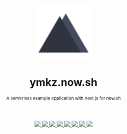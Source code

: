 <div align="center">
  <img src="static/images/logo_icon_dark.svg" width="150px">
  <h1 align="center">ymkz.now.sh</h1>
  <sup align="center">A serverless example application with next.js for now.sh</sup>
  <br />
  <br />
  <br />
</div>
<p align="center">
  <a href="https://zeit.co/dashboard/project/ymkz.now.sh">
    <img src="https://flat.badgen.net/badge/%E2%96%B2/$%20now%20ymkz%2Fymkz.now.sh/000000" />
  </a>
  <a href="https://github.com/ymkz/ymkz.now.sh">
    <img src="https://flat.badgen.net/github/status/ymkz/ymkz.now.sh">
  </a>
  <a href="https://github.com/ymkz/ymkz.now.sh/issues?q=is%3Aissue+is%3Aopen+label%3Aweekly-digest">
    <img src="https://flat.badgen.net/github/label-issues/ymkz/ymkz.now.sh/weekly-digest">
  </a>
  <a href="https://github.com/Microsoft/TypeScript">
    <img src="https://flat.badgen.net/badge/powered%20by/TypeScript/017acd">
  </a>
  <a href="https://eslint.org">
    <img src="https://flat.badgen.net/badge/lint%20with/eslint/4b32c3">
  </a>
  <a href="https://prettier.io">
    <img src="https://flat.badgen.net/badge/format%20with/prettier/ff69b4">
  </a>
  <a href="https://emotion.sh">
    <img src="https://flat.badgen.net/badge/styled%20with/emotion/d36ac2">
  </a>
  <a href="https://renovateapp.com">
    <img src="https://flat.badgen.net/badge/renovate/enabled/green">
  </a>
  <br />
  <br />
</p>

